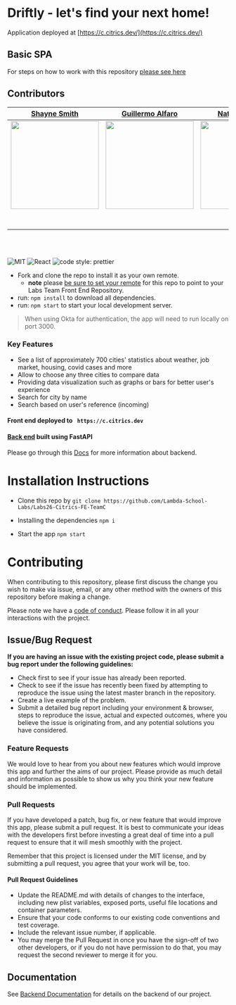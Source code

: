 # Driftly - let's find your next home!

Application deployed at [https://c.citrics.dev/](https://c.citrics.dev/)

## Basic SPA

For steps on how to work with this repository [please see here](https://docs.labs.lambdaschool.com/labs-spa-starter/)

## Contributors

|                                                       [Shayne Smith](https://github.com/shayne-smith)                                                        |                                                      [Guillermo Alfaro](https://github.com/galfarotolon)                                                       |                                                       [Nathan Nguyen](https://github.com/NathanNNguyen)                                                        |
| :-------------------------------------------------------------------------------------------------------------------------------------------: | :-----------------------------------------------------------------------------------------------------------------------------------------: | :-------------------------------------------------------------------------------------------------------------------------------------------: |
| [<img src="https://ca.slack-edge.com/ESZCHB482-W0123RTM51V-bf749dc3288f-512" width = "200" />](https://github.com/) | [<img src="https://ca.slack-edge.com/ESZCHB482-W0123RTV5QX-3ba8de22b37c-512" width = "200" />](https://github.com/) | [<img src="https://ca.slack-edge.com/ESZCHB482-W012QNUUE6Q-79b5f4d3d5d8-512" width = "200" />](https://github.com/) |
|                                [<img src="https://github.com/favicon.ico" width="15"> ](https://github.com/shayne-smith)                                |                            [<img src="https://github.com/favicon.ico" width="15"> ](https://github.com/galfarotolon)                             |                          [<img src="https://github.com/favicon.ico" width="15"> ](https://github.com/NathanNNguyen)                           |
|                 [ <img src="https://static.licdn.com/sc/h/al2o9zrvru7aqj8e1x2rzsrca" width="15"> ](https://www.linkedin.com/in/shayne-smith1)                 |                [ <img src="https://static.licdn.com/sc/h/al2o9zrvru7aqj8e1x2rzsrca" width="15"> ](https://www.linkedin.com/in/guillermo-alfaro)                |                 [ <img src="https://static.licdn.com/sc/h/al2o9zrvru7aqj8e1x2rzsrca" width="15"> ](https://www.linkedin.com/in/nathannnguyen)                 |

<br>
<br>

![MIT](https://img.shields.io/packagist/l/doctrine/orm.svg)
![React](https://img.shields.io/badge/react-v16.7.0--alpha.2-blue.svg)
![code style: prettier](https://img.shields.io/badge/code_style-prettier-ff69b4.svg?style=flat-square)


- Fork and clone the repo to install it as your own remote.
  - **note** please [be sure to set your remote](https://help.github.jp/enterprise/2.11/user/articles/changing-a-remote-s-url/) for this repo to point to your Labs Team Front End Repository.
- run: `npm install` to download all dependencies.
- run: `npm start` to start your local development server.

> When using Okta for authentication, the app will need to run locally on port 3000.

### Key Features

- See a list of approximately 700 cities' statistics about weather, job market, housing, covid cases and more
- Allow to choose any three cities to compare data
- Providing data visualization such as graphs or bars for better user's experience
- Search for city by name
- Search based on user's reference (incoming)

#### Front end deployed to ` https://c.citrics.dev`

#### [Back end](http://driftly-ds-api.eba-pqp2r6up.us-east-2.elasticbeanstalk.com/#/default) built using FastAPI

Please go through this [Docs](https://github.com/Lambda-School-Labs/Labs26-Citrics-DS-TeamC) for more information about backend.

# Installation Instructions
- Clone this repo by `git clone https://github.com/Lambda-School-Labs/Labs26-Citrics-FE-TeamC`

- Installing the dependencies `npm i`

- Start the app `npm start`

# Contributing

When contributing to this repository, please first discuss the change you wish to make via issue, email, or any other method with the owners of this repository before making a change.

Please note we have a [code of conduct](./CODE_OF_CONDUCT.md). Please follow it in all your interactions with the project.

## Issue/Bug Request

**If you are having an issue with the existing project code, please submit a bug report under the following guidelines:**

- Check first to see if your issue has already been reported.
- Check to see if the issue has recently been fixed by attempting to reproduce the issue using the latest master branch in the repository.
- Create a live example of the problem.
- Submit a detailed bug report including your environment & browser, steps to reproduce the issue, actual and expected outcomes, where you believe the issue is originating from, and any potential solutions you have considered.

### Feature Requests

We would love to hear from you about new features which would improve this app and further the aims of our project. Please provide as much detail and information as possible to show us why you think your new feature should be implemented.

### Pull Requests

If you have developed a patch, bug fix, or new feature that would improve this app, please submit a pull request. It is best to communicate your ideas with the developers first before investing a great deal of time into a pull request to ensure that it will mesh smoothly with the project.

Remember that this project is licensed under the MIT license, and by submitting a pull request, you agree that your work will be, too.

#### Pull Request Guidelines

- Update the README.md with details of changes to the interface, including new plist variables, exposed ports, useful file locations and container parameters.
- Ensure that your code conforms to our existing code conventions and test coverage.
- Include the relevant issue number, if applicable.
- You may merge the Pull Request in once you have the sign-off of two other developers, or if you do not have permission to do that, you may request the second reviewer to merge it for you.

## Documentation

See [Backend Documentation](http://driftly-ds-api.eba-pqp2r6up.us-east-2.elasticbeanstalk.com/#/default) for details on the backend of our project.

